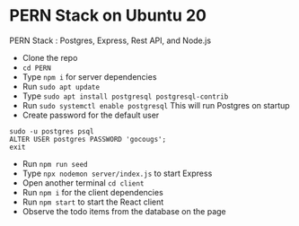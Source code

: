 # PERN Stack on Ubuntu 20
PERN Stack : Postgres, Express, Rest API, and Node.js

-  Clone the repo
-  `cd PERN`
-  Type `npm i` for server dependencies
-  Run `sudo apt update`
-  Type `sudo apt install postgresql postgresql-contrib`
-  Run `sudo systemctl enable postgresql`
	This will run Postgres on startup
- Create password for the default user
```
sudo -u postgres psql
ALTER USER postgres PASSWORD 'gocougs';
exit
```
-  Run `npm run seed`
-  Type `npx nodemon server/index.js` to start Express
-  Open another terminal `cd client`
-  Run `npm i` for the client dependencies
-  Run `npm start` to start the React client
- Observe the todo items from the database on the page
